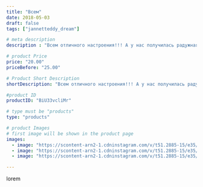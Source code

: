 ```yaml
---
title: "Всем"
date: 2018-05-03
draft: false
tags: ["jannetteddy_dream"]

# meta description
description : "Всем отличного настроения!!! А у нас получилась радужная прогулка с детьми!👩‍👦‍👦🌈#ессентуки #фонтан #любимыедети #люблюсвоихмальчиков #яжелаювсемсчастья 🤗"

# product Price
price: "20.00"
priceBefore: "25.00"

# Product Short Description
shortDescription: "Всем отличного настроения!!! А у нас получилась радужная прогулка с детьми!👩‍👦‍👦🌈#ессентуки #фонтан #любимыедети #люблюсвоихмальчиков #яжелаювсемсчастья 🤗"

#product ID
productID: "BiU33vcliMr"

# type must be "products"
type: "products"

# product Images
# first image will be shown in the product page
images:
  - image: "https://scontent-arn2-1.cdninstagram.com/v/t51.2885-15/e35/30945227_135479587204466_1249491739723431936_n.jpg?_nc_ht=scontent-arn2-1.cdninstagram.com&_nc_cat=102&_nc_ohc=_h6WbMvQVa0AX8mp5Jg&se=7&tp=1&oh=351f5d0226b438171fed000a8cd527b5&oe=605D5F23&ig_cache_key=MTc3MTI4NTU4NDE3NTEzNTU1MQ%3D%3D.2"
  - image: "https://scontent-arn2-1.cdninstagram.com/v/t51.2885-15/e35/30884495_651872145154610_8306257207599562752_n.jpg?_nc_ht=scontent-arn2-1.cdninstagram.com&_nc_cat=102&_nc_ohc=2B6M-4NykgIAX9K-Fqo&se=7&tp=1&oh=c91a9822c7da8fed0fc13eb55065af49&oe=605C28B8&ig_cache_key=MTc3MTI4NTU4NjkyNjQ1MTE5Mw%3D%3D.2"
  - image: "https://scontent-arn2-1.cdninstagram.com/v/t51.2885-15/e35/30920472_1630946200356364_3919925821090824192_n.jpg?_nc_ht=scontent-arn2-1.cdninstagram.com&_nc_cat=104&_nc_ohc=3YqA_Skomt8AX8TEzFs&se=7&tp=1&oh=bf46820fc56033c9b940ef9c62be6a09&oe=605DBDC5&ig_cache_key=MTc3MTI4NTU4Mzc4MDg3OTE3MA%3D%3D.2"

---
```

lorem
